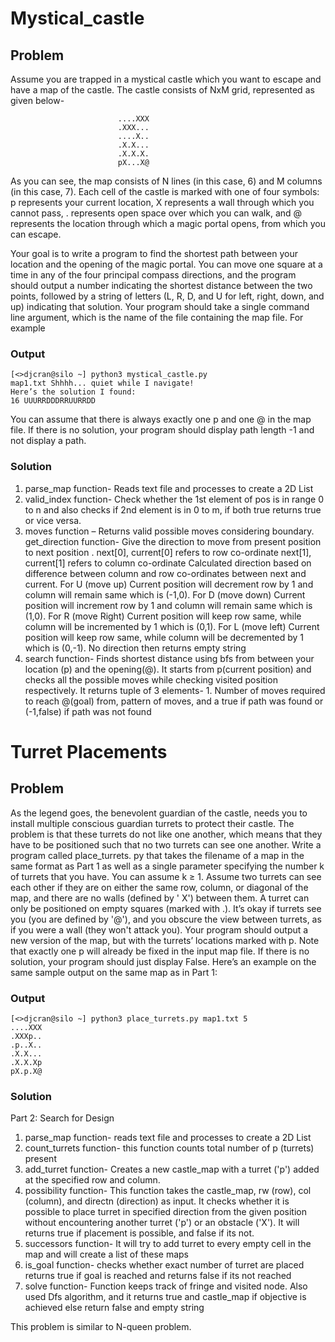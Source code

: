 # Mystical_castle
## Problem
Assume you are trapped in a mystical castle which you want to escape and have a map of the castle. The castle consists
of NxM grid, represented as given below-

                            ....XXX
                            .XXX...
                            ....X..
                            .X.X...
                            .X.X.X.
                            pX...X@

As you can see, the map consists of N lines (in this case, 6) and M columns (in this case, 7). Each cell of the castle is marked with one of four symbols: p represents your current location, X represents a wall through which you cannot pass, . represents open space over which you can walk, and @ represents the location through which a magic portal opens, from which you can escape.

Your goal is to write a program to find the shortest path between your location and the opening of the magic portal. You can move one square at a time in any of the four principal compass directions, and the program should output a number indicating the shortest distance between the two points, followed by a string of letters (L, R, D, and U for left, right, down, and up) indicating that solution. Your program should take a single command line argument, which is the name of the file containing the map file. For example

### Output
    [<>djcran@silo ~] python3 mystical_castle.py
    map1.txt Shhhh... quiet while I navigate!
    Here’s the solution I found:
    16 UUURRDDDRRUURRDD

You can assume that there is always exactly one p and one @ in the map file. If there is no solution, your program should display path length -1 and not display a path.

### Solution
1.	parse_map function- Reads text file and processes to create a 2D List
2.	valid_index function- Check whether the 1st  element of pos is in range 0 to n and also checks if 2nd element is in 0 to m,  if both true returns true or vice versa.
3.	moves function – Returns valid possible moves considering boundary.
get_direction function- Give the direction to move from present position to next position . 
next[0], current[0] refers to row  co-ordinate 
next[1], current[1] refers to column  co-ordinate
Calculated direction based on difference between column and row co-ordinates between next and current.
For U (move up) Current position will decrement row by 1 and column will remain same which is (-1,0).
For D (move down) Current position will increment row by 1 and column will remain same which is (1,0).
For R (move Right) Current position will keep row same, while column will be incremented by 1 which is (0,1).
For L (move left) Current position will keep row same, while column will be decremented by 1 which is (0,-1).
No direction then returns empty string
4.	search function- Finds shortest distance using bfs from between your location (p) and the opening(@). It starts from p(current position) and checks all the possible moves while checking visited position respectively. It returns tuple of 3 elements- 1. Number of moves required to reach @(goal) from, pattern of moves, and a true if path was found or (-1,false) if path was not found  

# Turret Placements
## Problem
As the legend goes, the benevolent guardian of the castle, needs you to install multiple conscious guardian
turrets to protect their castle. The problem is that these turrets do not like one another, which means that they have
to be positioned such that no two turrets can see one another. Write a program called place_turrets. py that takes the
filename of a map in the same format as Part 1 as well as a single parameter specifying the number k of turrets that you
have. You can assume k ≥ 1. Assume two turrets can see each other if they are on either the same row, column, or diagonal
of the map, and there are no walls (defined by ' X') between them. A turret can only be positioned on empty squares
(marked with .). It’s okay if turrets see you (you are defined by '@'), and you obscure the view between turrets, as if you
were a wall (they won't attack you). Your program should output a new version of the map, but with the turrets’ locations
marked with p. Note that exactly one p will already be fixed in the input map file. If there is no solution, your program
should just display False. Here’s an example on the same sample output on the same map as in Part 1:

### Output
    [<>djcran@silo ~] python3 place_turrets.py map1.txt 5
    ....XXX
    .XXXp..
    .p..X..
    .X.X...
    .X.X.Xp
    pX.p.X@

### Solution    
Part 2: Search for Design
1.	parse_map function- reads text file and processes to create a 2D List
2. count_turrets function- this function counts total number of p (turrets) present 
3. add_turret function- Creates a new castle_map with a turret ('p') added at the specified row and column.
4. possibility function- This function takes the castle_map, rw (row), col (column), and directn (direction) as input. It checks whether it is possible to place turret in specified direction from the given position without encountering another turret ('p') or an obstacle ('X'). It will returns true if placement is possible, and false if its not.
5. successors function- It will try to add turret to every empty cell in the map and will create a list of these maps
6. is_goal function- checks whether exact number of turret are placed returns true if goal is reached and returns false if its not reached
7. solve function- Function keeps track of fringe and visited node. Also used Dfs algorithm, and it returns true and castle_map if objective is achieved else return false and empty string

This problem is similar to N-queen problem.






